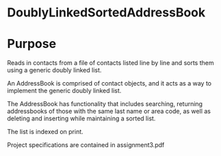 # DoublyLinkedSortedAddressBook
# Purpose

Reads in contacts from a file of contacts listed line by line and sorts them using a generic doubly linked list.

An AddressBook is comprised of contact objects, and it acts as a way to implement the generic doubly linked list. 

The AddressBook has functionality that includes searching, returning addressbooks of those with the same last name or area code, as well as deleting and inserting while maintaining a sorted list.

The list is indexed on print.


Project specifications are contained in assignment3.pdf
